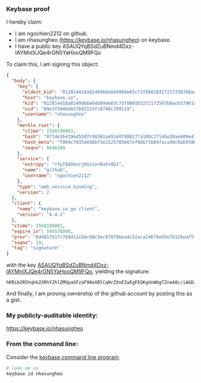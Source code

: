 ### Keybase proof

I hereby claim:

  * I am ngochien2212 on github.
  * I am nhasungheo (https://keybase.io/nhasungheo) on keybase.
  * I have a public key ASAUQYqBSdZuBNmd4Dxz-IAYMnIXJQe4rGN5YaHooQM9FQo

To claim this, I am signing this object:

```json
{
  "body": {
    "key": {
      "eldest_kid": "012014418a8149d66e04d99de03c73f880183272172507b8ac637961a1e8a1033d150a",
      "host": "keybase.io",
      "kid": "012014418a8149d66e04d99de03c73f880183272172507b8ac637961a1e8a1033d150a",
      "uid": "89e3f504bde57b82153fc6740c709119",
      "username": "nhasungheo"
    },
    "merkle_root": {
      "ctime": 1568190883,
      "hash": "07fde5b429ed5587c90361a492e0fd88277a108c2714be20ae600e41407d97e815c8fea9a202a19426621da6a622ddf9c2f2e259b57f275257179602aa6fd6f7",
      "hash_meta": "f064cf035e668bf3e1525705b67ef0db71604faca99c0ab93807f87c3e308aae",
      "seqno": 6646269
    },
    "service": {
      "entropy": "+fpTAXDkorjKGx1o+BaS+QG1",
      "name": "github",
      "username": "ngochien2212"
    },
    "type": "web_service_binding",
    "version": 2
  },
  "client": {
    "name": "keybase.io go client",
    "version": "4.4.1"
  },
  "ctime": 1568190891,
  "expire_in": 504576000,
  "prev": "6d481f61fc760d12cb6cb8c5ec078786ea4c52aca14676e03e7b126eaf5f851b",
  "seqno": 19,
  "tag": "signature"
}
```

with the key [ASAUQYqBSdZuBNmd4Dxz-IAYMnIXJQe4rGN5YaHooQM9FQo](https://keybase.io/nhasungheo), yielding the signature:

```
hKRib2R5hqhkZXRhY2hlZMOpaGFzaF90eXBlCqNrZXnEIwEgFEGKgUnWbgTZneA8c/iAGDJyFyUHuKxjeWGh6KEDPRUKp3BheWxvYWTESpcCE8QgbUgfYfx2DRLLbLjF7AeHhupMUqyhRnbgPnsSbq9fhRvEIGVQl42OLxKRhjzYA0vgcI42WeyecMDki8NOdDTVTqQPAgHCo3NpZ8RAnwILRvRxhcwJjjPtQmklgILE/UHTu1lFqWrNx4fuDtDtWMRxmEJK7kYbpnBHDiJKOp/gAZnNit6lzpc6BkyEA6hzaWdfdHlwZSCkaGFzaIKkdHlwZQildmFsdWXEIB9c9dsgm+u+pWYGkFFs7G5v0YjhAp5o0CWqzr4iBI8Io3RhZ80CAqd2ZXJzaW9uAQ==

```

And finally, I am proving ownership of the github account by posting this as a gist.

### My publicly-auditable identity:

https://keybase.io/nhasungheo

### From the command line:

Consider the [keybase command line program](https://keybase.io/download).

```bash
# look me up
keybase id nhasungheo
```
